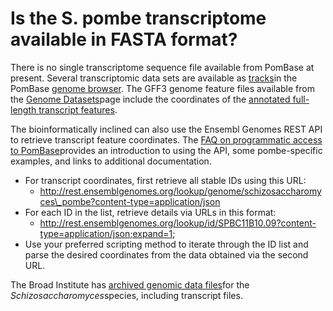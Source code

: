 # Is the S. pombe transcriptome available in FASTA format?
<!-- pombase_categories: Datasets,Sequence Retrieval,Tools and Resources -->

There is no single transcriptome sequence file available from PomBase at
present. Several transcriptomic data sets are available as
[tracks](/faq/how-can-i-show-or-hide-tracks-genome-browser)in the
PomBase [genome browser](http://genomebrowser.pombase.org/Schizosaccharomyces_pombe/Info/Index).
The GFF3 genome feature files available from the [Genome Datasets](/downloads/genome-datasets)page include the coordinates of the
[annotated full-length transcript features](%20/faq/how-do-you-determine-genes-full-length-transcript-utr-coordinates-transcription-start-and-end-s).

The bioinformatically inclined can also use the Ensembl Genomes REST API
to retrieve transcript feature coordinates. The [FAQ on programmatic access to PomBase](/faq/there-any-programmatic-access-pombase-data)provides an
introduction to using the API, some pombe-specific examples, and links
to additional documentation.

-   For transcript coordinates, first retrieve all stable IDs using this
    URL:
    -   http://rest.ensemblgenomes.org/lookup/genome/schizosaccharomyces\_pombe?content-type=application/json
-   For each ID in the list, retrieve details via URLs in this format:
    -   http://rest.ensemblgenomes.org/lookup/id/SPBC11B10.09?content-type=application/json;expand=1;
-   Use your preferred scripting method to iterate through the ID list
    and parse the desired coordinates from the data obtained via the
    second URL.

The Broad Institute has [archived genomic data files](http://www.broadinstitute.org/ftp/pub/annotation/fungi/schizosaccharomyces/)for
the *Schizosaccharomyces*species, including transcript files.

